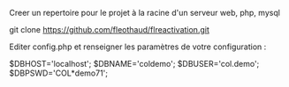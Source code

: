 Creer un repertoire pour le projet à la racine d'un serveur web, php, mysql

git clone https://github.com/fleothaud/flreactivation.git

Editer config.php et renseigner les paramètres de votre configuration :


$DBHOST='localhost';
$DBNAME='coldemo';
$DBUSER='col.demo';
$DBPSWD='COL*demo71';

